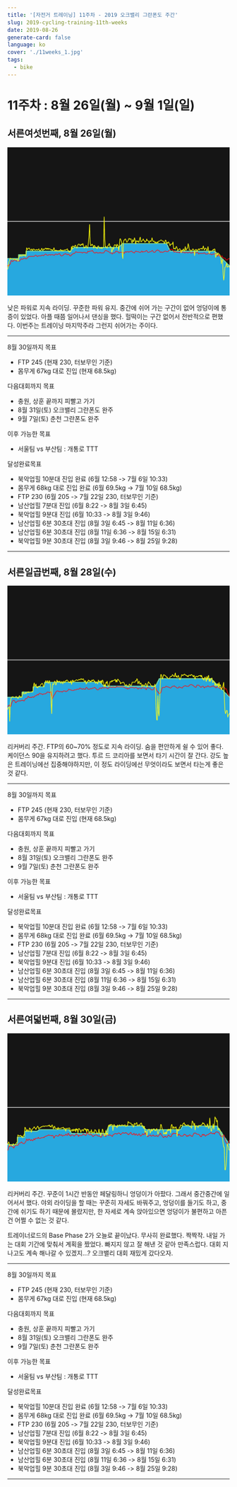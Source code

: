 ```yaml
---
title: '[자전거 트레이닝] 11주차 - 2019 오크밸리 그란폰도 주간'
slug: 2019-cycling-training-11th-weeks
date: 2019-08-26
generate-card: false
language: ko
cover: './11weeks_1.jpg'
tags:
  - bike
---
```


# 11주차 : 8월 26일(월) ~ 9월 1일(일)

## 서른여섯번째, 8월 26일(월)

![Pettit](./11weeks_1.jpg)

낮은 파워로 지속 라이딩. 꾸준한 파워 유지. 중간에 쉬어 가는 구간이 없어 엉덩이에 통증이 있었다. 아플 때쯤 일어나서 댄싱을 했다. 헐떡이는 구간 없어서 전반적으로 편했다. 이번주는 트레이닝 마지막주라 그런지 쉬어가는 주이다.

---

8월 30일까지 목표

- FTP 245 (현재 230, 터보무인 기준)
- 몸무게 67kg 대로 진입 (현재 68.5kg)

다음대회까지 목표

- 충원, 상훈 끝까지 피빨고 가기
- 8월 31일(토) 오크밸리 그란폰도 완주
- 9월 7일(토) 춘천 그란폰도 완주

이후 가능한 목표

- 서울팀 vs 부산팀 : 개통로 TTT

달성완료목표

- 북악업힐 10분대 진입 완료 (6월 12:58 -> 7월 6일 10:33)
- 몸무게 68kg 대로 진입 완료 (6월 69.5kg -> 7월 10일 68.5kg)
- FTP 230 (6월 205 -> 7월 22일 230, 터보무인 기준)
- 남산업힐 7분대 진입 (6월 8:22 -> 8월 3일 6:45)
- 북악업힐 9분대 진입 (6월 10:33 -> 8월 3일 9:46)
- 남산업힐 6분 30초대 진입 (8월 3일 6:45 -> 8월 11일 6:36)
- 남산업힐 6분 30초대 진입 (8월 11일 6:36 -> 8월 15일 6:31)
- 북악업힐 9분 30초대 진입 (8월 3일 9:46 -> 8월 25일 9:28)

---

## 서른일곱번째, 8월 28일(수)

![Beech](./11weeks_2.jpg)

리커버리 주간. FTP의 60~70% 정도로 지속 라이딩. 숨을 편안하게 쉴 수 있어 좋다. 케이던스 90을 유지하려고 했다. 투르 드 코리아를 보면서 타기 시간이 잘 간다. 강도 높은 트레이닝에선 집중해야하지만, 이 정도 라이딩에선 무엇이라도 보면서 타는게 좋은 것 같다.

---

8월 30일까지 목표

- FTP 245 (현재 230, 터보무인 기준)
- 몸무게 67kg 대로 진입 (현재 68.5kg)

다음대회까지 목표

- 충원, 상훈 끝까지 피빨고 가기
- 8월 31일(토) 오크밸리 그란폰도 완주
- 9월 7일(토) 춘천 그란폰도 완주

이후 가능한 목표

- 서울팀 vs 부산팀 : 개통로 TTT

달성완료목표

- 북악업힐 10분대 진입 완료 (6월 12:58 -> 7월 6일 10:33)
- 몸무게 68kg 대로 진입 완료 (6월 69.5kg -> 7월 10일 68.5kg)
- FTP 230 (6월 205 -> 7월 22일 230, 터보무인 기준)
- 남산업힐 7분대 진입 (6월 8:22 -> 8월 3일 6:45)
- 북악업힐 9분대 진입 (6월 10:33 -> 8월 3일 9:46)
- 남산업힐 6분 30초대 진입 (8월 3일 6:45 -> 8월 11일 6:36)
- 남산업힐 6분 30초대 진입 (8월 11일 6:36 -> 8월 15일 6:31)
- 북악업힐 9분 30초대 진입 (8월 3일 9:46 -> 8월 25일 9:28)

---

## 서른여덟번째, 8월 30일(금)

![Andrews](./11weeks_3.jpg)

리커버리 주간. 꾸준이 1시간 반동안 페달링하니 엉덩이가 아팠다. 그래서 중간중간에 일어서서 했다. 야외 라이딩을 할 때는 꾸준히 자세도 바꿔주고, 엉덩이를 들기도 하고, 중간에 쉬기도 하기 때문에 몰랐지만, 한 자세로 계속 앉아있으면 엉덩이가 불편하고 아픈 건 어쩔 수 없는 것 같다.

트레이너로드의 Base Phase 2가 오늘로 끝이났다. 무사히 완료했다. 짝짝작. 내일 가는 대회 기간에 맞춰서 계획을 짰었다. 빠지지 않고 잘 해낸 것 같아 만족스럽다. 대회 지나고도 계속 해나갈 수 있겠지...? 오크밸리 대회 재밌게 갔다오자.

---

8월 30일까지 목표

- FTP 245 (현재 230, 터보무인 기준)
- 몸무게 67kg 대로 진입 (현재 68.5kg)

다음대회까지 목표

- 충원, 상훈 끝까지 피빨고 가기
- 8월 31일(토) 오크밸리 그란폰도 완주
- 9월 7일(토) 춘천 그란폰도 완주

이후 가능한 목표

- 서울팀 vs 부산팀 : 개통로 TTT

달성완료목표

- 북악업힐 10분대 진입 완료 (6월 12:58 -> 7월 6일 10:33)
- 몸무게 68kg 대로 진입 완료 (6월 69.5kg -> 7월 10일 68.5kg)
- FTP 230 (6월 205 -> 7월 22일 230, 터보무인 기준)
- 남산업힐 7분대 진입 (6월 8:22 -> 8월 3일 6:45)
- 북악업힐 9분대 진입 (6월 10:33 -> 8월 3일 9:46)
- 남산업힐 6분 30초대 진입 (8월 3일 6:45 -> 8월 11일 6:36)
- 남산업힐 6분 30초대 진입 (8월 11일 6:36 -> 8월 15일 6:31)
- 북악업힐 9분 30초대 진입 (8월 3일 9:46 -> 8월 25일 9:28)

---
